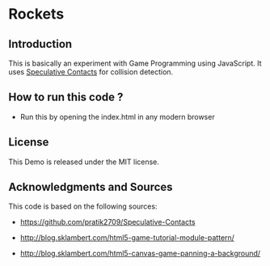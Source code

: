 # Rockets

## Introduction
This is basically an experiment with Game Programming using JavaScript. It uses [Speculative Contacts](https://github.com/pratik2709/Speculative-Contacts) for collision detection.

## How to run this code ?
* Run this by opening the index.html in any modern browser

## License
This Demo is released under the MIT license.

## Acknowledgments and Sources
This code is based on the following sources:

* https://github.com/pratik2709/Speculative-Contacts

* http://blog.sklambert.com/html5-game-tutorial-module-pattern/

* http://blog.sklambert.com/html5-canvas-game-panning-a-background/
